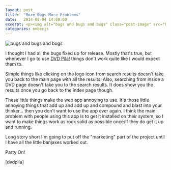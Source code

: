 ```yaml
---
layout: post
title:  "More Bugs More Problems"
date:   2014-08-04 14:08:00
excerpt: <p><img alt="bugs and bugs and bugs" class="post-image" src="http://www.thehoick.com/images/bugs.png"/></p>
categories: emberjs
---
```

<div class="post-inner">

<p><img alt="bugs and bugs and bugs" class="post-image" src="http://www.thehoick.com/images/bugs.png" /></p>

<p>I thought I had all the bugs fixed up for release.  Mostly that's true, but whenever I go to use <a href="http://dvdpila.thehoick.com" rel="nofollow">DVD Pila!</a> things don't work quite like I would expect them to.  </p>

<p>Simple things like clicking on the logo icon from search results doesn't take you back to the main page with all the results.  Also, searching from inside a DVD page doesn't take you to the search results.  It does show you the results once you go back to the index page though.</p>

<p>These little things make the web app annoying to use.  It's those little annoying things that add up and add up and compound and blast into your thinker... then you don't want to use the app ever again.  I think the main problem with people using this app is to get it installed on their system, so I want to make things work as rock solid as possible once/if they do get it up and running.</p>

<p>Long story short I'm going to put off the "marketing" part of the project until I have all the little banjaxes worked out.</p>

<p>Party On!</p>

<p>[dvdpila]</p>
</div>
